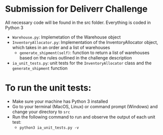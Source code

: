 # Submission for Deliverr Challenge
All necessary code will be found in the src folder. Everything is coded in Python 3
- `Warehouse.py`: Implemetation of the Warehouse object
- `InventoryAllocator.py`: Implementation of the InventoryAllocator object, which takes in an order and a list of warehouses
  - `generate_shipment(self)`: function to return a list of warehouses based on the rules outlined in the challenge description
- `ia_unit_tests.py`: unit tests for the `InventoryAllocator` class and the `generate_shipment` function

# To run the unit tests:
- Make sure your machine has Python 3 installed
- Go to your terminal (MacOS, Linux) or command prompt (Windows) and change your directory to `src`
- Run the following command to run and observe the output of each unit test:
  - `python3 ia_unit_tests.py -v`
